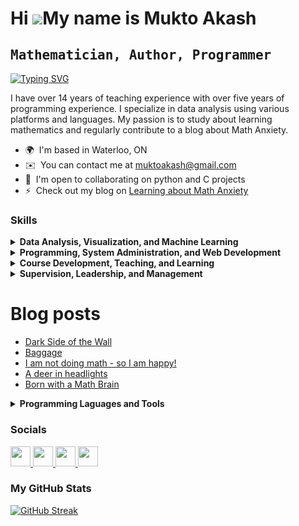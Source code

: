 Hi ![](https://user-images.githubusercontent.com/18350557/176309783-0785949b-9127-417c-8b55-ab5a4333674e.gif)My name is Mukto Akash
===================================================================================================================================
<kbd>Mathematician, Author, Programmer</kbd>
---------------------------------

[![Typing SVG](https://readme-typing-svg.demolab.com/?lines=🎇Inspire+Create+Innovate🎇;🎇Learn+Teach+Master🎇)](https://git.io/typing-svg)

I have over 14 years of teaching experience with over five years of programming experience. I specialize in data analysis using various platforms and languages. My passion is to study about learning mathematics and regularly contribute to a blog about Math Anxiety.
        
*   🌍  I'm based in Waterloo, ON
*   ✉️  You can contact me at [muktoakash@gmail.com](mailto:muktoakash@gmail.com)
*   🤝  I'm open to collaborating on python and C projects
*   ⚡  Check out my blog on <a href="https://anxiousatmath.blogspot.com">Learning about Math Anxiety</a>


### Skills 
<details>
  <summary>
    <b> Data Analysis, Visualization, and Machine Learning </b>
  </summary>
  <ul class="list-group">
            <li class="list-group-item">Clean and analyze data using
              Pandas, numpy, and Excel</li>
            <li class="list-group-item">Visualize data using
              matplotlib and seaborn</li>
            <li class="list-group-item">Train learning algorithms in
              scikit-learn</li>
            <li class="list-group-item">Create professional report with LaTeX.
          </ul>
</details>
<details>
  <summary>
    <b>Programming, System Administration, and Web Development</b>
  </summary>
  <ul class="list-group">
            <li class="list-group-item">
              Create and manage website frontend through
              HTML5, CSS3, Bootstrap, and JavaScript
            </li>
            <li class="list-group-item">
              Set up and maintain website backend through
              Django, MySQL, and Postgre SQL
            </li>
            <li class="list-group-item">
              Use Docker on linux servers for webhosting, app deployment, and email services
            </li>
            <li class="list-group-item">Implement Data Structures and Algorithms in C and develop games in C++</li>
          </ul>

</details>
<details>
  <summary>
    <b>Course Development, Teaching, and Learning</b>
  </summary>
  <ul class="list-group">
            <li class="list-group-item">Redevelop curriculum for Engineering math course</li>
            <li class="list-group-item">Co-author course notes for first year Algebra course</li>
            <li class="list-group-item">
              Prepare detailed lecture notes and teach University Math courses
            </li>
            <li class="list-group-item">
              Create engaging assessments aligned with course learning outcomes
            </li>
            <li class="list-group-item">
              Maintain regular office hours to facilitate student questions
            </li>
          </ul>
</details>
<details>
  <summary>
    <b>Supervision, Leadership, and Management</b>
  </summary>
  <ul class="list-group">
            <li class="list-group-item">Lead project for analyzing service data</li>
            <li class="list-group-item">
              Coordinate large multisection course with over 1300 students
            </li>
            <li class="list-group-item">
              Move to adopt new policies and practices as a member of the board
              of a large cooperative residence (WCRI)
            </li>
            <li class="list-group-item">Reform internal transfer process for the Faculty of Math</li>
            <li class="list-group-item">Train academic advisors on advising International students</li>
          </ul>
</details>

# Blog posts
<!-- BLOG-POST-LIST:START -->
- [Dark Side of the Wall](https://anxiousatmath.blogspot.com/2024/12/dark-side-of-wall.html)
- [Baggage](https://anxiousatmath.blogspot.com/2024/06/baggage.html)
- [I am not doing math - so I am happy!](https://anxiousatmath.blogspot.com/2024/04/i-am-not-doing-math-so-i-am-happy.html)
- [A deer in headlights](https://anxiousatmath.blogspot.com/2024/03/a-deer-in-headlights.html)
- [Born with a Math Brain](https://anxiousatmath.blogspot.com/2024/02/born-with-math-brain.html)
<!-- BLOG-POST-LIST:END -->

<details>
  <summary>
    <b> Programming Laguages and Tools</b>
  </summary>
 <p align="left">
<a href="https://www.python.org/" target="_blank" rel="noreferrer"><img src="https://raw.githubusercontent.com/danielcranney/readme-generator/main/public/icons/skills/python-colored.svg" width="36" height="36" alt="Python" /></a><a href="https://docs.microsoft.com/en-us/cpp/?view=msvc-170" target="_blank" rel="noreferrer"><img src="https://raw.githubusercontent.com/danielcranney/readme-generator/main/public/icons/skills/c-colored.svg" width="36" height="36" alt="C" /></a><a href="https://git-scm.com/" target="_blank" rel="noreferrer"><img src="https://raw.githubusercontent.com/danielcranney/readme-generator/main/public/icons/skills/git-colored.svg" width="36" height="36" alt="Git" /></a><a href="https://www.oracle.com/java/" target="_blank" rel="noreferrer"><img src="https://raw.githubusercontent.com/danielcranney/readme-generator/main/public/icons/skills/java-colored.svg" width="36" height="36" alt="Java" /></a><a href="https://developer.mozilla.org/en-US/docs/Web/JavaScript" target="_blank" rel="noreferrer"><img src="https://raw.githubusercontent.com/danielcranney/readme-generator/main/public/icons/skills/javascript-colored.svg" width="36" height="36" alt="JavaScript" /></a><a href="https://docs.microsoft.com/en-us/cpp/?view=msvc-170" target="_blank" rel="noreferrer"><img src="https://raw.githubusercontent.com/danielcranney/readme-generator/main/public/icons/skills/cplusplus-colored.svg" width="36" height="36" alt="C++" /></a><a href="https://www.r-project.org/" target="_blank" rel="noreferrer"><img src="https://raw.githubusercontent.com/danielcranney/readme-generator/main/public/icons/skills/rlang-colored.svg" width="36" height="36" alt="rlang" /></a><a href="https://docs.microsoft.com/en-us/dotnet/csharp/" target="_blank" rel="noreferrer"><img src="https://raw.githubusercontent.com/danielcranney/readme-generator/main/public/icons/skills/csharp-colored.svg" width="36" height="36" alt="C#" /></a><a href="https://www.gnu.org/software/bash/" target="_blank" rel="noreferrer"><img src="https://raw.githubusercontent.com/danielcranney/readme-generator/main/public/icons/skills/gnubash.svg" width="36" height="36" alt="GNU Bash" /></a><a href="https://code.visualstudio.com/" target="_blank" rel="noreferrer"><img src="https://raw.githubusercontent.com/danielcranney/readme-generator/main/public/icons/skills/visualstudiocode.svg" width="36" height="36" alt="VS Code" /></a><a href="https://www.vim.org/" target="_blank" rel="noreferrer"><img src="https://raw.githubusercontent.com/danielcranney/readme-generator/main/public/icons/skills/vim.svg" width="36" height="36" alt="Vim" /></a><a href="https://developer.mozilla.org/en-US/docs/Glossary/HTML5" target="_blank" rel="noreferrer"><img src="https://raw.githubusercontent.com/danielcranney/readme-generator/main/public/icons/skills/html5-colored.svg" width="36" height="36" alt="HTML5" /></a><a href="https://www.w3.org/TR/CSS/#css" target="_blank" rel="noreferrer"><img src="https://raw.githubusercontent.com/danielcranney/readme-generator/main/public/icons/skills/css3-colored.svg" width="36" height="36" alt="CSS3" /></a><a href="https://getbootstrap.com/" target="_blank" rel="noreferrer"><img src="https://raw.githubusercontent.com/danielcranney/readme-generator/main/public/icons/skills/bootstrap-colored.svg" width="36" height="36" alt="Bootstrap" /></a><a href="https://fastapi.tiangolo.com/" target="_blank" rel="noreferrer"><img src="https://raw.githubusercontent.com/danielcranney/readme-generator/main/public/icons/skills/fastapi-colored.svg" width="36" height="36" alt="Fast API" /></a><a href="https://www.mysql.com/" target="_blank" rel="noreferrer"><img src="https://raw.githubusercontent.com/danielcranney/readme-generator/main/public/icons/skills/mysql-colored.svg" width="36" height="36" alt="MySQL" /></a><a href="https://www.postgresql.org/" target="_blank" rel="noreferrer"><img src="https://raw.githubusercontent.com/danielcranney/readme-generator/main/public/icons/skills/postgresql-colored.svg" width="36" height="36" alt="PostgreSQL" /></a><a href="https://flask.palletsprojects.com/en/2.0.x/" target="_blank" rel="noreferrer"><img src="https://raw.githubusercontent.com/danielcranney/readme-generator/main/public/icons/skills/flask-colored.svg" width="36" height="36" alt="Flask" /></a><a href="https://www.heroku.com/" target="_blank" rel="noreferrer"><img src="https://raw.githubusercontent.com/danielcranney/readme-generator/main/public/icons/skills/heroku-colored.svg" width="36" height="36" alt="Heroku" /></a><a href="https://www.djangoproject.com/" target="_blank" rel="noreferrer"><img src="https://raw.githubusercontent.com/danielcranney/readme-generator/main/public/icons/skills/django-colored.svg" width="36" height="36" alt="Django" /></a><a href="https://www.docker.com/" target="_blank" rel="noreferrer"><img src="https://raw.githubusercontent.com/danielcranney/readme-generator/main/public/icons/skills/docker-colored.svg" width="36" height="36" alt="Docker" /></a><a href="https://www.linux.org" target="_blank" rel="noreferrer"><img src="https://raw.githubusercontent.com/danielcranney/readme-generator/main/public/icons/skills/linux-colored.svg" width="36" height="36" alt="Linux" /></a>
</p>
</details>

### Socials
                  
                  
<p align="left">
  <a href="https://discord.com/users/muktoakash" target="_blank" rel="noreferrer">
  <picture>
  <source media="(prefers-color-scheme: dark)" srcset="https://raw.githubusercontent.com/danielcranney/readme-generator/main/public/icons/socials/discord-dark.svg" />
  <source media="(prefers-color-scheme: light)" srcset="https://raw.githubusercontent.com/danielcranney/readme-generator/main/public/icons/socials/discord.svg" />
  <img src="https://raw.githubusercontent.com/danielcranney/readme-generator/main/public/icons/socials/discord.svg" width="32" height="32" />
  </picture>
  </a>
    <a href="https://www.github.com/muktoakash" target="_blank" rel="noreferrer">
  <picture>
  <source media="(prefers-color-scheme: dark)" srcset="https://raw.githubusercontent.com/danielcranney/readme-generator/main/public/icons/socials/github-dark.svg" />
  <source media="(prefers-color-scheme: light)" srcset="https://raw.githubusercontent.com/danielcranney/readme-generator/main/public/icons/socials/github.svg" />
  <img src="https://raw.githubusercontent.com/danielcranney/readme-generator/main/public/icons/socials/github.svg" width="32" height="32" />
  </picture>
  </a>
    <a href="https://www.linkedin.com/in/muktoakash" target="_blank" rel="noreferrer">
  <picture>
  <source media="(prefers-color-scheme: dark)" srcset="https://raw.githubusercontent.com/danielcranney/readme-generator/main/public/icons/socials/linkedin-dark.svg" />
  <source media="(prefers-color-scheme: light)" srcset="https://raw.githubusercontent.com/danielcranney/readme-generator/main/public/icons/socials/linkedin.svg" />
  <img src="https://raw.githubusercontent.com/danielcranney/readme-generator/main/public/icons/socials/linkedin.svg" width="32" height="32" />
  </picture>
  </a>
    <a href="https://www.twitch.tv/muktoakash" target="_blank" rel="noreferrer">
  <picture>
  <source media="(prefers-color-scheme: dark)" srcset="https://raw.githubusercontent.com/danielcranney/readme-generator/main/public/icons/socials/twitch-dark.svg" />
  <source media="(prefers-color-scheme: light)" srcset="https://raw.githubusercontent.com/danielcranney/readme-generator/main/public/icons/socials/twitch.svg" />
  <img src="https://raw.githubusercontent.com/danielcranney/readme-generator/main/public/icons/socials/twitch.svg" width="32" height="32" />
  </picture>
  </a>
</p>

### <b>My GitHub Stats</b>
[![GitHub Streak](https://streak-stats.demolab.com/?user=muktoakash&theme=dark)](https://git.io/streak-stats)

